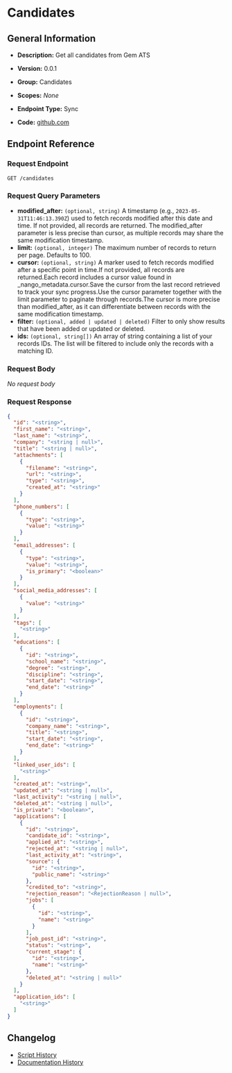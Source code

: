 <!-- BEGIN GENERATED CONTENT -->
# Candidates

## General Information

- **Description:** Get all candidates from Gem ATS

- **Version:** 0.0.1
- **Group:** Candidates
- **Scopes:** _None_
- **Endpoint Type:** Sync
- **Code:** [github.com](https://github.com/NangoHQ/integration-templates/tree/main/integrations/gem/syncs/candidates.ts)


## Endpoint Reference

### Request Endpoint

`GET /candidates`

### Request Query Parameters

- **modified_after:** `(optional, string)` A timestamp (e.g., `2023-05-31T11:46:13.390Z`) used to fetch records modified after this date and time. If not provided, all records are returned. The modified_after parameter is less precise than cursor, as multiple records may share the same modification timestamp.
- **limit:** `(optional, integer)` The maximum number of records to return per page. Defaults to 100.
- **cursor:** `(optional, string)` A marker used to fetch records modified after a specific point in time.If not provided, all records are returned.Each record includes a cursor value found in _nango_metadata.cursor.Save the cursor from the last record retrieved to track your sync progress.Use the cursor parameter together with the limit parameter to paginate through records.The cursor is more precise than modified_after, as it can differentiate between records with the same modification timestamp.
- **filter:** `(optional, added | updated | deleted)` Filter to only show results that have been added or updated or deleted.
- **ids:** `(optional, string[])` An array of string containing a list of your records IDs. The list will be filtered to include only the records with a matching ID.

### Request Body

_No request body_

### Request Response

```json
{
  "id": "<string>",
  "first_name": "<string>",
  "last_name": "<string>",
  "company": "<string | null>",
  "title": "<string | null>",
  "attachments": [
    {
      "filename": "<string>",
      "url": "<string>",
      "type": "<string>",
      "created_at": "<string>"
    }
  ],
  "phone_numbers": [
    {
      "type": "<string>",
      "value": "<string>"
    }
  ],
  "email_addresses": [
    {
      "type": "<string>",
      "value": "<string>",
      "is_primary": "<boolean>"
    }
  ],
  "social_media_addresses": [
    {
      "value": "<string>"
    }
  ],
  "tags": [
    "<string>"
  ],
  "educations": [
    {
      "id": "<string>",
      "school_name": "<string>",
      "degree": "<string>",
      "discipline": "<string>",
      "start_date": "<string>",
      "end_date": "<string>"
    }
  ],
  "employments": [
    {
      "id": "<string>",
      "company_name": "<string>",
      "title": "<string>",
      "start_date": "<string>",
      "end_date": "<string>"
    }
  ],
  "linked_user_ids": [
    "<string>"
  ],
  "created_at": "<string>",
  "updated_at": "<string | null>",
  "last_activity": "<string | null>",
  "deleted_at": "<string | null>",
  "is_private": "<boolean>",
  "applications": [
    {
      "id": "<string>",
      "candidate_id": "<string>",
      "applied_at": "<string>",
      "rejected_at": "<string | null>",
      "last_activity_at": "<string>",
      "source": {
        "id": "<string>",
        "public_name": "<string>"
      },
      "credited_to": "<string>",
      "rejection_reason": "<RejectionReason | null>",
      "jobs": [
        {
          "id": "<string>",
          "name": "<string>"
        }
      ],
      "job_post_id": "<string>",
      "status": "<string>",
      "current_stage": {
        "id": "<string>",
        "name": "<string>"
      },
      "deleted_at": "<string | null>"
    }
  ],
  "application_ids": [
    "<string>"
  ]
}
```

## Changelog

- [Script History](https://github.com/NangoHQ/integration-templates/commits/main/integrations/gem/syncs/candidates.ts)
- [Documentation History](https://github.com/NangoHQ/integration-templates/commits/main/integrations/gem/syncs/candidates.md)

<!-- END  GENERATED CONTENT -->


